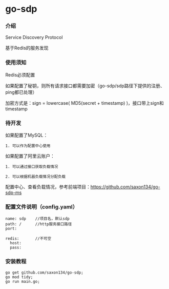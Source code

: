 # go-sdp

### 介绍

Service Discovery Protocol

基于Redis的服务发现

### 使用须知

Redis必须配置

如果配置了秘钥，则所有请求接口都需要加密（go-sdp/sdp路径下提供的注册、ping都已处理）

加密方式是：sign = lowercase( MD5(secret + timestamp) )，接口带上sign和timestamp


### 待开发

如果配置了MySQL：

	1. 可以作为配置中心使用


如果配置了阿里云账户：

	1. 可以通过接口获取负载情况

	2. 可以根据机器负载情况分配负载
	

配置中心、查看负载情况，参考前端项目：https://github.com/saxon134/go-sdp-ms


### 配置文件说明（config.yaml）

```
name: sdp    //项目名，默认sdp
path: /      //http服务接口路径
port: 

redis:       //不可空
  host: 
  pass:

```



### 安装教程

```
go get github.com/saxon134/go-sdp;
go mod tidy;
go run main.go;
```




